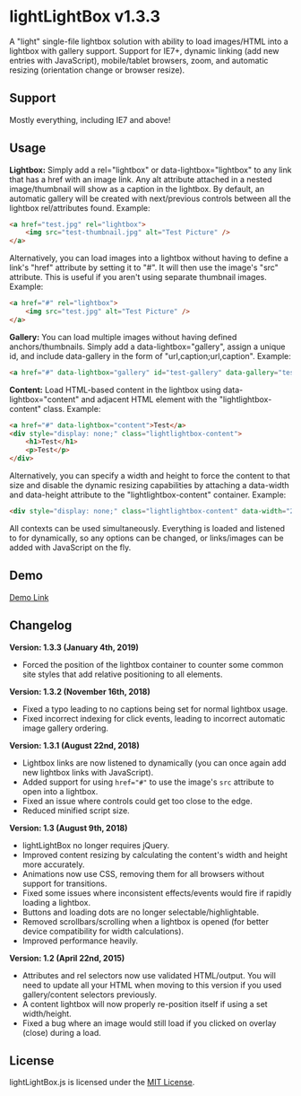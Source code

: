 lightLightBox v1.3.3
==============

A "light" single-file lightbox solution with ability to load images/HTML into a lightbox with gallery support. Support for IE7+, dynamic linking (add new entries with JavaScript), mobile/tablet browsers, zoom, and automatic resizing (orientation change or browser resize).

Support
--------------

Mostly everything, including IE7 and above!

Usage
--------------

**Lightbox:** Simply add a rel="lightbox" or data-lightbox="lightbox" to any link that has a href with an image link. Any alt attribute attached in a nested image/thumbnail will show as a caption in the lightbox. By default, an automatic gallery will be created with next/previous controls between all the lightbox rel/attributes found. Example:
```html
<a href="test.jpg" rel="lightbox">
    <img src="test-thumbnail.jpg" alt="Test Picture" />
</a>
```

Alternatively, you can load images into a lightbox without having to define a link's "href" attribute by setting it to "#". It will then use the image's "src" attribute. This is useful if you aren't using separate thumbnail images. Example:
```html
<a href="#" rel="lightbox">
    <img src="test.jpg" alt="Test Picture" />
</a>
```

**Gallery:** You can load multiple images without having defined anchors/thumbnails. Simply add a data-lightbox="gallery", assign a unique id, and include data-gallery in the form of "url,caption;url,caption". Example:
```html
<a href="#" data-lightbox="gallery" id="test-gallery" data-gallery="test.jpg,Test Picture;test2.jpg,Test Picture #2">Gallery</a>
```

**Content:** Load HTML-based content in the lightbox using data-lightbox="content" and adjacent HTML element with the "lightlightbox-content" class. Example:
```html
<a href="#" data-lightbox="content">Test</a>
<div style="display: none;" class="lightlightbox-content">
    <h1>Test</h1>
    <p>Test</p>
</div>
```

Alternatively, you can specify a width and height to force the content to that size and disable the dynamic resizing capabilities by attaching a data-width and data-height attribute to the "lightlightbox-content" container. Example:
```html
<div style="display: none;" class="lightlightbox-content" data-width="250" data-height="250"></div>
```

All contexts can be used simultaneously. Everything is loaded and listened to for dynamically, so any options can be changed, or links/images can be added with JavaScript on the fly.

Demo
--------------

[Demo Link](http://htmlpreview.github.io/?https://github.com/vaughnroyko/lightLightBox/blob/master/demo.html)

Changelog
--------------

**Version: 1.3.3 (January 4th, 2019)**

* Forced the position of the lightbox container to counter some common site styles that add relative positioning to all elements.

**Version: 1.3.2 (November 16th, 2018)**

* Fixed a typo leading to no captions being set for normal lightbox usage.
* Fixed incorrect indexing for click events, leading to incorrect automatic image gallery ordering.

**Version: 1.3.1 (August 22nd, 2018)**

* Lightbox links are now listened to dynamically (you can once again add new lightbox links with JavaScript).
* Added support for using `href="#"` to use the image's `src` attribute to open into a lightbox.
* Fixed an issue where controls could get too close to the edge.
* Reduced minified script size.

**Version: 1.3 (August 9th, 2018)**

* lightLightBox no longer requires jQuery.
* Improved content resizing by calculating the content's width and height more accurately.
* Animations now use CSS, removing them for all browsers without support for transitions.
* Fixed some issues where inconsistent effects/events would fire if rapidly loading a lightbox.
* Buttons and loading dots are no longer selectable/highlightable.
* Removed scrollbars/scrolling when a lightbox is opened (for better device compatibility for width calculations).
* Improved performance heavily.

**Version: 1.2 (April 22nd, 2015)**

* Attributes and rel selectors now use validated HTML/output. You will need to update all your HTML when moving to this version if you used gallery/content selectors previously.
* A content lightbox will now properly re-position itself if using a set width/height.
* Fixed a bug where an image would still load if you clicked on overlay (close) during a load.

License
--------------

lightLightBox.js is licensed under the [MIT License](https://github.com/vaughnroyko/lightLightBox/blob/master/LICENSE).
